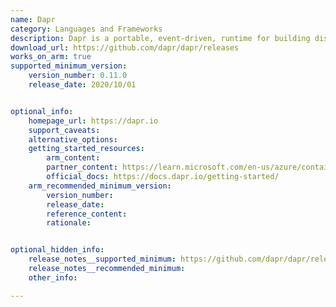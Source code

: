 ```yaml
---
name: Dapr
category: Languages and Frameworks
description: Dapr is a portable, event-driven, runtime for building distributed applications across cloud and edge.
download_url: https://github.com/dapr/dapr/releases
works_on_arm: true
supported_minimum_version:
    version_number: 0.11.0
    release_date: 2020/10/01


optional_info:
    homepage_url: https://dapr.io
    support_caveats:
    alternative_options:
    getting_started_resources:
        arm_content:
        partner_content: https://learn.microsoft.com/en-us/azure/container-apps/microservices-dapr-azure-resource-manager?tabs=bash&pivots=container-apps-arm
        official_docs: https://docs.dapr.io/getting-started/
    arm_recommended_minimum_version:
        version_number:
        release_date:
        reference_content:
        rationale:


optional_hidden_info:
    release_notes__supported_minimum: https://github.com/dapr/dapr/releases/tag/v0.11.0
    release_notes__recommended_minimum:
    other_info:

---
```

